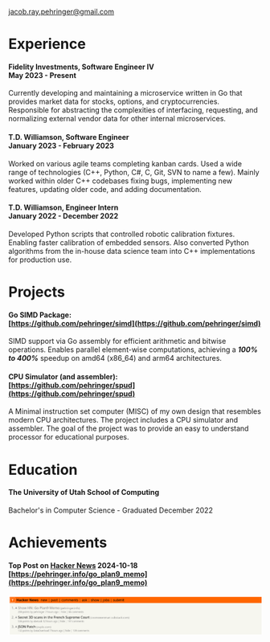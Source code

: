 jacob.ray.pehringer@gmail.com

# Experience

#### Fidelity Investments, Software Engineer IV <br> May 2023 - Present
Currently developing and maintaining a microservice written in Go that provides market data for stocks, options, and cryptocurrencies.
Responsible for abstracting the complexities of interfacing, requesting, and normalizing external vendor data for other internal microservices.

#### T.D. Williamson, Software Engineer <br> January 2023 - February 2023
Worked on various agile teams completing kanban cards. Used a wide range of technologies (C++, Python, C#, C, Git, SVN to name a few).
Mainly worked within older C++ codebases fixing bugs, implementing new features, updating older code, and adding documentation.

#### T.D. Williamson, Engineer Intern <br> January 2022 - December 2022
Developed Python scripts that controlled robotic calibration fixtures.
Enabling faster calibration of embedded sensors.
Also converted Python algorithms from the in-house data science team into C++ implementations for production use.

# Projects

#### Go SIMD Package: <br> [https://github.com/pehringer/simd](https://github.com/pehringer/simd)
SIMD support via Go assembly for efficient arithmetic and bitwise operations.
Enables parallel element-wise computations, achieving a ***100% to 400%*** speedup on amd64 (x86_64) and arm64 architectures.

#### CPU Simulator (and assembler): <br> [https://github.com/pehringer/spud](https://github.com/pehringer/spud)
A Minimal instruction set computer (MISC) of my own design that resembles modern CPU architectures.
The project includes a CPU simulator and assembler.
The goal of the project was to provide an easy to understand processor for educational purposes.

# Education

#### The University of Utah School of Computing 
Bachelor's in Computer Science - Graduated December 2022

# Achievements

#### Top Post on [Hacker News](https://news.ycombinator.com/) 2024-10-18 <br> [https://pehringer.info/go_plan9_memo](https://pehringer.info/go_plan9_memo)
![screenshot](README/hackerNews2024-10-18.png)
